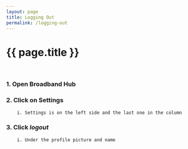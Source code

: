 ```yaml
---
layout: page
title: Logging Out
permalink: /logging-out
---
```


# {{ page.title }}
<br>


### 1. Open Broadband Hub
### 2. Click on Settings 
        i. Settings is on the left side and the last one in the column 
### 3. Click *logout* 
        i. Under the profile picture and name
